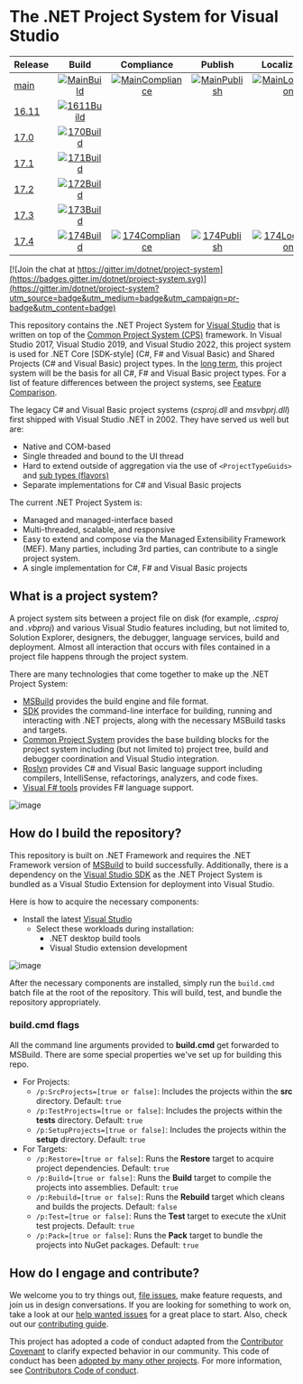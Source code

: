 # The .NET Project System for Visual Studio

| Release             | Build                   | Compliance                   | Publish                   | Localization
|---------------------|:-----------------------:|:----------------------------:|:-------------------------:|:-------------------------:
| [main][MainBranch]  | [![MainBuild]][MainRun] | [![MainCompliance]][MainRun] | [![MainPublish]][MainRun] | [![MainLocalization]][MainRun]
| [16.11][1611Branch] | [![1611Build]][1611Run] |                              |                           |
| [17.0][170Branch]   | [![170Build]][170Run]   |                              |                           |
| [17.1][171Branch]   | [![171Build]][171Run]   |                              |                           |
| [17.2][172Branch]   | [![172Build]][172Run]   |                              |                           |
| [17.3][173Branch]   | [![173Build]][173Run]   |                              |                           |
| [17.4][173Branch]   | [![174Build]][174Run]   | [![174Compliance]][174Run]   | [![174Publish]][174Run]   | [![174Localization]][174Run]

[![Join the chat at https://gitter.im/dotnet/project-system](https://badges.gitter.im/dotnet/project-system.svg)](https://gitter.im/dotnet/project-system?utm_source=badge&utm_medium=badge&utm_campaign=pr-badge&utm_content=badge)

This repository contains the .NET Project System for [Visual Studio](https://www.visualstudio.com/vs/) that is written on top of the [Common Project System (CPS)](https://github.com/microsoft/vsprojectsystem) framework. In Visual Studio 2017, Visual Studio 2019, and Visual Studio 2022, this project system is used for .NET Core [SDK-style] (C#, F# and Visual Basic) and Shared Projects (C# and Visual Basic) project types. In the [long term](docs/repo/roadmap.md), this project system will be the basis for all C#, F# and Visual Basic project types. For a list of feature differences between the project systems, see [Feature Comparison](docs/feature-comparison.md).

The legacy C# and Visual Basic project systems (*csproj.dll* and *msvbprj.dll*) first shipped with Visual Studio .NET in 2002. They have served us well but are:

- Native and COM-based
- Single threaded and bound to the UI thread
- Hard to extend outside of aggregation via the use of `<ProjectTypeGuids>` and [sub types (flavors)](https://docs.microsoft.com/en-us/visualstudio/extensibility/internals/project-types)
- Separate implementations for C# and Visual Basic projects

The current .NET Project System is:

- Managed and managed-interface based
- Multi-threaded, scalable, and responsive
- Easy to extend and compose via the Managed Extensibility Framework (MEF). Many parties, including 3rd parties, can contribute to a single project system.
- A single implementation for C#, F# and Visual Basic projects

## What is a project system?
A project system sits between a project file on disk (for example, *.csproj* and *.vbproj*) and various Visual Studio features including, but not limited to, Solution Explorer, designers, the debugger, language services, build and deployment. Almost all interaction that occurs with files contained in a project file happens through the project system.

There are many technologies that come together to make up the .NET Project System:

- [MSBuild](https://github.com/dotnet/msbuild) provides the build engine and file format.
- [SDK](https://github.com/dotnet/sdk) provides the command-line interface for building, running and interacting with .NET projects, along with the necessary MSBuild tasks and targets.
- [Common Project System](https://github.com/microsoft/vsprojectsystem) provides the base building blocks for the project system including (but not limited to) project tree, build and debugger coordination and Visual Studio integration.
- [Roslyn](https://github.com/dotnet/roslyn) provides C# and Visual Basic language support including compilers, IntelliSense, refactorings, analyzers, and code fixes.
- [Visual F# tools](https://github.com/dotnet/fsharp) provides F# language support.

![image](docs/repo/images/solution-explorer.png)

## How do I build the repository?
This repository is built on .NET Framework and requires the .NET Framework version of [MSBuild](https://docs.microsoft.com/en-us/visualstudio/msbuild/msbuild?view=vs-2022) to build successfully. Additionally, there is a dependency on the [Visual Studio SDK](https://docs.microsoft.com/en-us/visualstudio/extensibility/starting-to-develop-visual-studio-extensions?view=vs-2022) as the .NET Project System is bundled as a Visual Studio Extension for deployment into Visual Studio.

Here is how to acquire the necessary components:
- Install the latest [Visual Studio](https://visualstudio.microsoft.com/downloads/)
  - Select these workloads during installation:
    - .NET desktop build tools
    - Visual Studio extension development

![image](docs/repo/images/workloads-for-building-the-repo.png)

After the necessary components are installed, simply run the `build.cmd` batch file at the root of the repository. This will build, test, and bundle the repository appropriately.

### **build.cmd** flags
All the command line arguments provided to **build.cmd** get forwarded to MSBuild. There are some special properties we've set up for building this repo.
- For Projects:
  - `/p:SrcProjects=[true or false]`: Includes the projects within the **src** directory. Default: `true`
  - `/p:TestProjects=[true or false]`: Includes the projects within the **tests** directory. Default: `true`
  - `/p:SetupProjects=[true or false]`: Includes the projects within the **setup** directory. Default: `true`
- For Targets:
  - `/p:Restore=[true or false]`: Runs the **Restore** target to acquire project dependencies. Default: `true`
  - `/p:Build=[true or false]`: Runs the **Build** target to compile the projects into assemblies. Default: `true`
  - `/p:Rebuild=[true or false]`: Runs the **Rebuild** target which cleans and builds the projects. Default: `false`
  - `/p:Test=[true or false]`: Runs the **Test** target to execute the xUnit test projects. Default: `true`
  - `/p:Pack=[true or false]`: Runs the **Pack** target to bundle the projects into NuGet packages. Default: `true`

## How do I engage and contribute?
We welcome you to try things out, [file issues](https://github.com/dotnet/project-system/issues), make feature requests, and join us in design conversations. If you are looking for something to work on, take a look at our [help wanted issues](https://github.com/dotnet/project-system/issues?q=is%3Aopen+is%3Aissue+label%3A%22Help+Wanted%22) for a great place to start. Also, check out our [contributing guide](CONTRIBUTING.md).

This project has adopted a code of conduct adapted from the [Contributor Covenant](http://contributor-covenant.org/) to clarify expected behavior in our community. This code of conduct has been [adopted by many other projects](http://contributor-covenant.org/adopters/). For more information, see [Contributors Code of conduct](https://github.com/dotnet/home/blob/master/guidance/be-nice.md).

<!-- References -->

[MainBranch]:       https://github.com/dotnet/project-system/tree/main
[MainBuild]:        https://dev.azure.com/devdiv/DevDiv/_apis/build/status/DotNet/project-system/DotNet-Project-System?branchName=main&label=main&stageName=Build
[MainCompliance]:   https://dev.azure.com/devdiv/DevDiv/_apis/build/status/DotNet/project-system/DotNet-Project-System?branchName=main&label=main&stageName=Compliance
[MainPublish]:      https://dev.azure.com/devdiv/DevDiv/_apis/build/status/DotNet/project-system/DotNet-Project-System?branchName=main&label=main&stageName=Publish
[MainLocalization]: https://dev.azure.com/devdiv/DevDiv/_apis/build/status/DotNet/project-system/DotNet-Project-System?branchName=main&label=main&stageName=Localization
[MainRun]:          https://dev.azure.com/devdiv/DevDiv/_build/latest?definitionId=9675&branchName=main

[1611Branch]: https://github.com/dotnet/project-system/tree/dev16.11.x
[1611Build]:  https://dev.azure.com/devdiv/DevDiv/_apis/build/status/DotNet/project-system/DotNet-Project-System?branchName=dev16.11.x&label=dev16.11.x
[1611Run]:    https://dev.azure.com/devdiv/DevDiv/_build/latest?definitionId=9675&branchName=dev16.11.x

[170Branch]: https://github.com/dotnet/project-system/tree/dev17.0.x
[170Build]:  https://dev.azure.com/devdiv/DevDiv/_apis/build/status/DotNet/project-system/DotNet-Project-System?branchName=dev17.0.x&label=dev17.0.x
[170Run]:    https://dev.azure.com/devdiv/DevDiv/_build/latest?definitionId=9675&branchName=dev17.0.x

[171Branch]: https://github.com/dotnet/project-system/tree/dev17.1.x
[171Build]:  https://dev.azure.com/devdiv/DevDiv/_apis/build/status/DotNet/project-system/DotNet-Project-System?branchName=dev17.1.x&label=dev17.1.x
[171Run]:    https://dev.azure.com/devdiv/DevDiv/_build/latest?definitionId=9675&branchName=dev17.1.x

[172Branch]: https://github.com/dotnet/project-system/tree/dev17.2.x
[172Build]:  https://dev.azure.com/devdiv/DevDiv/_apis/build/status/DotNet/project-system/DotNet-Project-System?branchName=dev17.2.x&label=dev17.2.x
[172Run]:    https://dev.azure.com/devdiv/DevDiv/_build/latest?definitionId=9675&branchName=dev17.2.x

[173Branch]: https://github.com/dotnet/project-system/tree/dev17.3.x
[173Build]:  https://dev.azure.com/devdiv/DevDiv/_apis/build/status/DotNet/project-system/DotNet-Project-System?branchName=dev17.3.x&label=dev17.3.x
[173Run]:    https://dev.azure.com/devdiv/DevDiv/_build/latest?definitionId=9675&branchName=dev17.3.x

[174Branch]:       https://github.com/dotnet/project-system/tree/dev17.4.x
[174Build]:        https://dev.azure.com/devdiv/DevDiv/_apis/build/status/DotNet/project-system/DotNet-Project-System?branchName=dev17.4.x&label=dev17.4.x&stageName=Build
[174Compliance]:   https://dev.azure.com/devdiv/DevDiv/_apis/build/status/DotNet/project-system/DotNet-Project-System?branchName=dev17.4.x&label=dev17.4.x&stageName=Compliance
[174Publish]:      https://dev.azure.com/devdiv/DevDiv/_apis/build/status/DotNet/project-system/DotNet-Project-System?branchName=dev17.4.x&label=dev17.4.x&stageName=Publish
[174Localization]: https://dev.azure.com/devdiv/DevDiv/_apis/build/status/DotNet/project-system/DotNet-Project-System?branchName=dev17.4.x&label=dev17.4.x&stageName=Localization
[174Run]:          https://dev.azure.com/devdiv/DevDiv/_build/latest?definitionId=9675&branchName=dev17.4.x